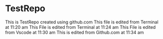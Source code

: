 # TestRepo
This is TestRepo created using github.com
This file is edited from Terminal at 11:20 am
This File is edited from Terminal at 11:24 am
This File is edited from Vscode at 11:30 am
This is edited from Github.com at 11:34 am
